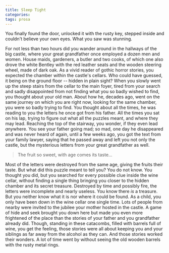 ```yaml
---
title: Sleep Tight
categories: 
tags: prosa
---
```


You finally found the door, unlocked it with the rusty key, stepped inside and couldn't believe your own eyes. What you saw was stunning.

For not less than two hours did you wander around in the hallways of the big castle, where your great grandfather once employed a dozen men and women. House maids, gardeners, a butler and two cooks, of which one also drove the white Bentley with the red leather seats and the wooden steering wheel, made of dark oak. As a vivid reader of gothic horror stories, you expected the chamber within the castle's cellars. Who could have guessed, it being on the ground floor -- hidden in plain sight? When you slowly went up the steep stairs from the cellar to the main foyer, tired from your search and sadly disappointed from not finding what you so badly wished to find, you thought about your old man. About how he, decades ago, went on the same journey on which you are right now, looking for the same chamber, you were so badly trying to find. You thought about all the times, he was reading to you the letters he once got from his father. All the times you sat on his lap, trying to figure out what all the puzzles meant, and where they may lead. Reaching the top of the stairway, you wonder, if they even lead *any*where. You see your father going mad; so mad, one day he disappeared and was never heard of again, until a few weeks ago, you got the text from your family lawyer, saying that he passed away and left you not only the castle, but the mysterious letters from your great grandfather as well.

> The fruit so sweet, with age comes its taste...

Most of the letters were destroyed from the same age, giving the fruits their taste. But what did this puzzle meant to tell you? You do not know. You thought you did, but you searched for every possible clue inside the wine cellar, without finding a single thing bringing you closer to the hidden chamber and its secret treasure. Destroyed by time and possibly fire, the letters were incomplete and nearly useless. You know there *is* a treasure. But you neither know what it is nor where it could be found. As a child, you only have been down in the wine cellar one single time. Lots of people from nearby were invited to the jubilee your mother hosted in the castle. A game of hide and seek brought you down here but made you even more frightened of the place than the stories of your father and you grandfather already did. Though, standing in these catacombs, filled with barrels full of wine, you get the feeling, those stories were all about keeping you and your siblings as far away from the alcohol as they can. And those stories worked their wonders. A lot of time went by without seeing the old wooden barrels with the rusty metal rings.

